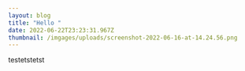 ```yaml
---
layout: blog
title: "Hello "
date: 2022-06-22T23:23:31.967Z
thumbnail: /imgages/uploads/screenshot-2022-06-16-at-14.24.56.png
---
```

testetstetst
